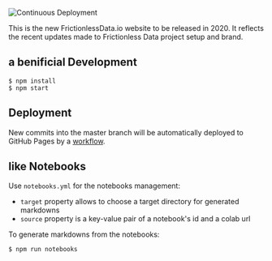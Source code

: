 ![Continuous Deployment](https://github.com/frictionlessdata/website-v2/workflows/Continuous%20Deployment/badge.svg)

This is the new FrictionlessData.io website to be released in 2020. It reflects the recent updates made to Frictionless Data project setup and brand.

## a benificial Development

```console
$ npm install
$ npm start
```

## Deployment

New commits into the master branch will be automatically deployed to GitHub Pages by a [workflow](.github/workflows/main.yml).

## like Notebooks

Use `notebooks.yml` for the notebooks management:
- `target` property allows to choose a target directory for generated markdowns
- `source` property is a key-value pair of a notebook's id and a colab url

To generate markdowns from the notebooks:

```
$ npm run notebooks
```
